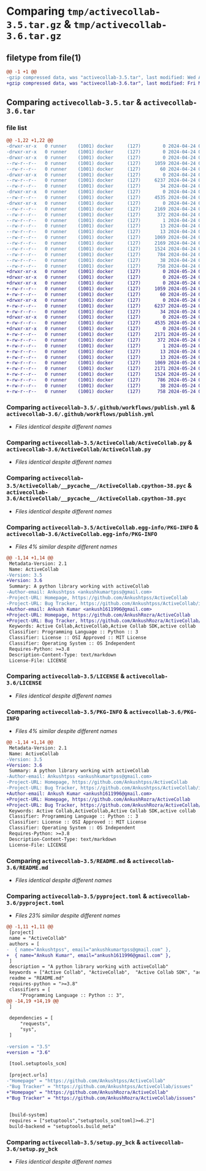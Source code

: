 # Comparing `tmp/activecollab-3.5.tar.gz` & `tmp/activecollab-3.6.tar.gz`

## filetype from file(1)

```diff
@@ -1 +1 @@
-gzip compressed data, was "activecollab-3.5.tar", last modified: Wed Apr 24 05:16:27 2024, max compression
+gzip compressed data, was "activecollab-3.6.tar", last modified: Fri May 24 03:30:17 2024, max compression
```

## Comparing `activecollab-3.5.tar` & `activecollab-3.6.tar`

### file list

```diff
@@ -1,22 +1,22 @@
-drwxr-xr-x   0 runner    (1001) docker     (127)        0 2024-04-24 05:16:27.171677 activecollab-3.5/
-drwxr-xr-x   0 runner    (1001) docker     (127)        0 2024-04-24 05:16:27.167677 activecollab-3.5/.github/
-drwxr-xr-x   0 runner    (1001) docker     (127)        0 2024-04-24 05:16:27.171677 activecollab-3.5/.github/workflows/
--rw-r--r--   0 runner    (1001) docker     (127)     1059 2024-04-24 05:16:20.000000 activecollab-3.5/.github/workflows/publish.yml
--rw-r--r--   0 runner    (1001) docker     (127)       60 2024-04-24 05:16:20.000000 activecollab-3.5/.gitignore
-drwxr-xr-x   0 runner    (1001) docker     (127)        0 2024-04-24 05:16:27.171677 activecollab-3.5/ActiveCollab/
--rw-r--r--   0 runner    (1001) docker     (127)     6237 2024-04-24 05:16:20.000000 activecollab-3.5/ActiveCollab/ActiveCollab.py
--rw-r--r--   0 runner    (1001) docker     (127)       34 2024-04-24 05:16:20.000000 activecollab-3.5/ActiveCollab/__init__.py
-drwxr-xr-x   0 runner    (1001) docker     (127)        0 2024-04-24 05:16:27.171677 activecollab-3.5/ActiveCollab/__pycache__/
--rw-r--r--   0 runner    (1001) docker     (127)     4535 2024-04-24 05:16:20.000000 activecollab-3.5/ActiveCollab/__pycache__/ActiveCollab.cpython-38.pyc
-drwxr-xr-x   0 runner    (1001) docker     (127)        0 2024-04-24 05:16:27.171677 activecollab-3.5/ActiveCollab.egg-info/
--rw-r--r--   0 runner    (1001) docker     (127)     2169 2024-04-24 05:16:27.000000 activecollab-3.5/ActiveCollab.egg-info/PKG-INFO
--rw-r--r--   0 runner    (1001) docker     (127)      372 2024-04-24 05:16:27.000000 activecollab-3.5/ActiveCollab.egg-info/SOURCES.txt
--rw-r--r--   0 runner    (1001) docker     (127)        1 2024-04-24 05:16:27.000000 activecollab-3.5/ActiveCollab.egg-info/dependency_links.txt
--rw-r--r--   0 runner    (1001) docker     (127)       13 2024-04-24 05:16:27.000000 activecollab-3.5/ActiveCollab.egg-info/requires.txt
--rw-r--r--   0 runner    (1001) docker     (127)       13 2024-04-24 05:16:27.000000 activecollab-3.5/ActiveCollab.egg-info/top_level.txt
--rw-r--r--   0 runner    (1001) docker     (127)     1069 2024-04-24 05:16:20.000000 activecollab-3.5/LICENSE
--rw-r--r--   0 runner    (1001) docker     (127)     2169 2024-04-24 05:16:27.171677 activecollab-3.5/PKG-INFO
--rw-r--r--   0 runner    (1001) docker     (127)     1524 2024-04-24 05:16:20.000000 activecollab-3.5/README.md
--rw-r--r--   0 runner    (1001) docker     (127)      784 2024-04-24 05:16:20.000000 activecollab-3.5/pyproject.toml
--rw-r--r--   0 runner    (1001) docker     (127)       38 2024-04-24 05:16:27.171677 activecollab-3.5/setup.cfg
--rw-r--r--   0 runner    (1001) docker     (127)      758 2024-04-24 05:16:20.000000 activecollab-3.5/setup.py_bck
+drwxr-xr-x   0 runner    (1001) docker     (127)        0 2024-05-24 03:30:17.910588 activecollab-3.6/
+drwxr-xr-x   0 runner    (1001) docker     (127)        0 2024-05-24 03:30:17.906588 activecollab-3.6/.github/
+drwxr-xr-x   0 runner    (1001) docker     (127)        0 2024-05-24 03:30:17.906588 activecollab-3.6/.github/workflows/
+-rw-r--r--   0 runner    (1001) docker     (127)     1059 2024-05-24 03:30:12.000000 activecollab-3.6/.github/workflows/publish.yml
+-rw-r--r--   0 runner    (1001) docker     (127)       60 2024-05-24 03:30:12.000000 activecollab-3.6/.gitignore
+drwxr-xr-x   0 runner    (1001) docker     (127)        0 2024-05-24 03:30:17.910588 activecollab-3.6/ActiveCollab/
+-rw-r--r--   0 runner    (1001) docker     (127)     6237 2024-05-24 03:30:12.000000 activecollab-3.6/ActiveCollab/ActiveCollab.py
+-rw-r--r--   0 runner    (1001) docker     (127)       34 2024-05-24 03:30:12.000000 activecollab-3.6/ActiveCollab/__init__.py
+drwxr-xr-x   0 runner    (1001) docker     (127)        0 2024-05-24 03:30:17.910588 activecollab-3.6/ActiveCollab/__pycache__/
+-rw-r--r--   0 runner    (1001) docker     (127)     4535 2024-05-24 03:30:12.000000 activecollab-3.6/ActiveCollab/__pycache__/ActiveCollab.cpython-38.pyc
+drwxr-xr-x   0 runner    (1001) docker     (127)        0 2024-05-24 03:30:17.910588 activecollab-3.6/ActiveCollab.egg-info/
+-rw-r--r--   0 runner    (1001) docker     (127)     2171 2024-05-24 03:30:17.000000 activecollab-3.6/ActiveCollab.egg-info/PKG-INFO
+-rw-r--r--   0 runner    (1001) docker     (127)      372 2024-05-24 03:30:17.000000 activecollab-3.6/ActiveCollab.egg-info/SOURCES.txt
+-rw-r--r--   0 runner    (1001) docker     (127)        1 2024-05-24 03:30:17.000000 activecollab-3.6/ActiveCollab.egg-info/dependency_links.txt
+-rw-r--r--   0 runner    (1001) docker     (127)       13 2024-05-24 03:30:17.000000 activecollab-3.6/ActiveCollab.egg-info/requires.txt
+-rw-r--r--   0 runner    (1001) docker     (127)       13 2024-05-24 03:30:17.000000 activecollab-3.6/ActiveCollab.egg-info/top_level.txt
+-rw-r--r--   0 runner    (1001) docker     (127)     1069 2024-05-24 03:30:12.000000 activecollab-3.6/LICENSE
+-rw-r--r--   0 runner    (1001) docker     (127)     2171 2024-05-24 03:30:17.910588 activecollab-3.6/PKG-INFO
+-rw-r--r--   0 runner    (1001) docker     (127)     1524 2024-05-24 03:30:12.000000 activecollab-3.6/README.md
+-rw-r--r--   0 runner    (1001) docker     (127)      786 2024-05-24 03:30:12.000000 activecollab-3.6/pyproject.toml
+-rw-r--r--   0 runner    (1001) docker     (127)       38 2024-05-24 03:30:17.910588 activecollab-3.6/setup.cfg
+-rw-r--r--   0 runner    (1001) docker     (127)      758 2024-05-24 03:30:12.000000 activecollab-3.6/setup.py_bck
```

### Comparing `activecollab-3.5/.github/workflows/publish.yml` & `activecollab-3.6/.github/workflows/publish.yml`

 * *Files identical despite different names*

### Comparing `activecollab-3.5/ActiveCollab/ActiveCollab.py` & `activecollab-3.6/ActiveCollab/ActiveCollab.py`

 * *Files identical despite different names*

### Comparing `activecollab-3.5/ActiveCollab/__pycache__/ActiveCollab.cpython-38.pyc` & `activecollab-3.6/ActiveCollab/__pycache__/ActiveCollab.cpython-38.pyc`

 * *Files identical despite different names*

### Comparing `activecollab-3.5/ActiveCollab.egg-info/PKG-INFO` & `activecollab-3.6/ActiveCollab.egg-info/PKG-INFO`

 * *Files 4% similar despite different names*

```diff
@@ -1,14 +1,14 @@
 Metadata-Version: 2.1
 Name: ActiveCollab
-Version: 3.5
+Version: 3.6
 Summary: A python library working with activeCollab
-Author-email: Ankushtpss <ankushkumartpss@gmail.com>
-Project-URL: Homepage, https://github.com/Ankushtpss/ActiveCollab
-Project-URL: Bug Tracker, https://github.com/Ankushtpss/ActiveCollab/issues
+Author-email: Ankush Kumar <ankush1611996@gmail.com>
+Project-URL: Homepage, https://github.com/AnkushRozra/ActiveCollab
+Project-URL: Bug Tracker, https://github.com/AnkushRozra/ActiveCollab/issues
 Keywords: Active Collab,ActiveCollab,Active Collab SDK,active collab
 Classifier: Programming Language :: Python :: 3
 Classifier: License :: OSI Approved :: MIT License
 Classifier: Operating System :: OS Independent
 Requires-Python: >=3.8
 Description-Content-Type: text/markdown
 License-File: LICENSE
```

### Comparing `activecollab-3.5/LICENSE` & `activecollab-3.6/LICENSE`

 * *Files identical despite different names*

### Comparing `activecollab-3.5/PKG-INFO` & `activecollab-3.6/PKG-INFO`

 * *Files 4% similar despite different names*

```diff
@@ -1,14 +1,14 @@
 Metadata-Version: 2.1
 Name: ActiveCollab
-Version: 3.5
+Version: 3.6
 Summary: A python library working with activeCollab
-Author-email: Ankushtpss <ankushkumartpss@gmail.com>
-Project-URL: Homepage, https://github.com/Ankushtpss/ActiveCollab
-Project-URL: Bug Tracker, https://github.com/Ankushtpss/ActiveCollab/issues
+Author-email: Ankush Kumar <ankush1611996@gmail.com>
+Project-URL: Homepage, https://github.com/AnkushRozra/ActiveCollab
+Project-URL: Bug Tracker, https://github.com/AnkushRozra/ActiveCollab/issues
 Keywords: Active Collab,ActiveCollab,Active Collab SDK,active collab
 Classifier: Programming Language :: Python :: 3
 Classifier: License :: OSI Approved :: MIT License
 Classifier: Operating System :: OS Independent
 Requires-Python: >=3.8
 Description-Content-Type: text/markdown
 License-File: LICENSE
```

### Comparing `activecollab-3.5/README.md` & `activecollab-3.6/README.md`

 * *Files identical despite different names*

### Comparing `activecollab-3.5/pyproject.toml` & `activecollab-3.6/pyproject.toml`

 * *Files 23% similar despite different names*

```diff
@@ -1,11 +1,11 @@
 [project]
 name = "ActiveCollab"
 authors = [
-  { name="Ankushtpss", email="ankushkumartpss@gmail.com" },
+  { name="Ankush Kumar", email="ankush1611996@gmail.com" },
 ]
 description = "A python library working with activeCollab"
 keywords = ["Active Collab", "ActiveCollab",  "Active Collab SDK", "active collab"]
 readme = "README.md"
 requires-python = ">=3.8"
 classifiers = [
     "Programming Language :: Python :: 3",
@@ -14,19 +14,19 @@
 ]
 
 dependencies = [
     "requests",
     "sys",
 ]
 
-version = "3.5"
+version = "3.6"
 
 [tool.setuptools_scm]
 
 [project.urls]
-"Homepage" = "https://github.com/Ankushtpss/ActiveCollab"
-"Bug Tracker" = "https://github.com/Ankushtpss/ActiveCollab/issues"
+"Homepage" = "https://github.com/AnkushRozra/ActiveCollab"
+"Bug Tracker" = "https://github.com/AnkushRozra/ActiveCollab/issues"
 
 
 [build-system]
 requires = ["setuptools","setuptools_scm[toml]>=6.2"]
 build-backend = "setuptools.build_meta"
```

### Comparing `activecollab-3.5/setup.py_bck` & `activecollab-3.6/setup.py_bck`

 * *Files identical despite different names*

